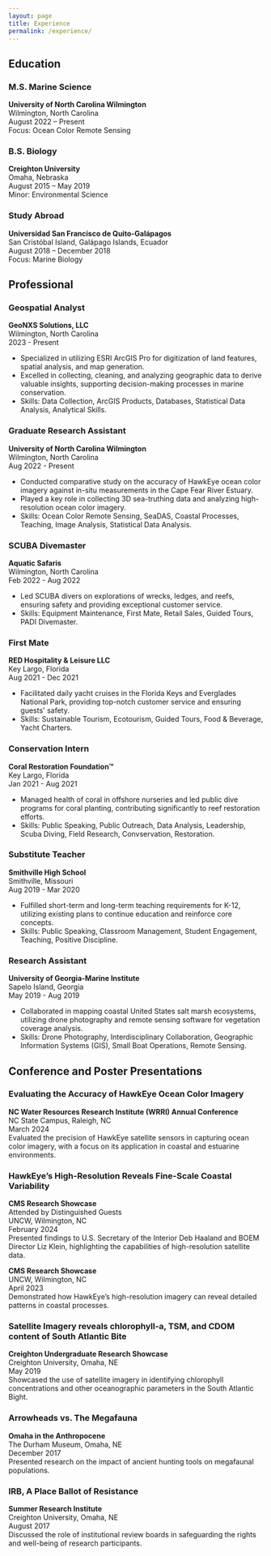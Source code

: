 ```yaml
---
layout: page
title: Experience
permalink: /experience/
---
```

## Education

### M.S. Marine Science
**University of North Carolina Wilmington**  
Wilmington, North Carolina  
August 2022 – Present   
Focus: Ocean Color Remote Sensing

### B.S. Biology
**Creighton University**  
Omaha, Nebraska  
August 2015 – May 2019  
Minor: Environmental Science

### Study Abroad
**Universidad San Francisco de Quito-Galápagos**   
San Cristóbal Island, Galápago Islands, Ecuador    
August 2018 – December 2018   
Focus: Marine Biology  

## Professional

### Geospatial Analyst
**GeoNXS Solutions, LLC**  
Wilmington, North Carolina  
2023 - Present  

- Specialized in utilizing ESRI ArcGIS Pro for digitization of land features, spatial analysis, and map generation.
- Excelled in collecting, cleaning, and analyzing geographic data to derive valuable insights, supporting decision-making processes in marine conservation.
- Skills: Data Collection, ArcGIS Products, Databases, Statistical Data Analysis, Analytical Skills.

### Graduate Research Assistant
**University of North Carolina Wilmington**  
Wilmington, North Carolina  
Aug 2022 - Present  

- Conducted comparative study on the accuracy of HawkEye ocean color imagery against in-situ measurements in the Cape Fear River Estuary.
- Played a key role in collecting 3D sea-truthing data and analyzing high-resolution ocean color imagery.
- Skills: Ocean Color Remote Sensing, SeaDAS, Coastal Processes, Teaching, Image Analysis, Statistical Data Analysis.

### SCUBA Divemaster
**Aquatic Safaris**  
Wilmington, North Carolina  
Feb 2022 - Aug 2022  

- Led SCUBA divers on explorations of wrecks, ledges, and reefs, ensuring safety and providing exceptional customer service.
- Skills: Equipment Maintenance, First Mate, Retail Sales, Guided Tours, PADI Divemaster.

### First Mate
**RED Hospitality & Leisure LLC**  
Key Largo, Florida  
Aug 2021 - Dec 2021  

- Facilitated daily yacht cruises in the Florida Keys and Everglades National Park, providing top-notch customer service and ensuring guests' safety.
- Skills: Sustainable Tourism, Ecotourism, Guided Tours, Food & Beverage, Yacht Charters.

### Conservation Intern
**Coral Restoration Foundation™**  
Key Largo, Florida  
Jan 2021 - Aug 2021  

- Managed health of coral in offshore nurseries and led public dive programs for coral planting, contributing significantly to reef restoration efforts.
- Skills: Public Speaking, Public Outreach, Data Analysis, Leadership, Scuba Diving, Field Research, Convservation, Restoration.

### Substitute Teacher
**Smithville High School**  
Smithville, Missouri  
Aug 2019 - Mar 2020  

- Fulfilled short-term and long-term teaching requirements for K-12, utilizing existing plans to continue education and reinforce core concepts.
- Skills: Public Speaking, Classroom Management, Student Engagement, Teaching, Positive Discipline.

### Research Assistant
**University of Georgia-Marine Institute**  
Sapelo Island, Georgia  
May 2019 - Aug 2019  

- Collaborated in mapping coastal United States salt marsh ecosystems, utilizing drone photography and remote sensing software for vegetation coverage analysis.
- Skills: Drone Photography, Interdisciplinary Collaboration, Geographic Information Systems (GIS), Small Boat Operations, Remote Sensing.

## Conference and Poster Presentations

### Evaluating the Accuracy of HawkEye Ocean Color Imagery
**NC Water Resources Research Institute (WRRI) Annual Conference**  
NC State Campus, Raleigh, NC  
March 2024  
Evaluated the precision of HawkEye satellite sensors in capturing ocean color imagery, with a focus on its application in coastal and estuarine environments.  

### HawkEye’s High-Resolution Reveals Fine-Scale Coastal Variability
**CMS Research Showcase**  
Attended by Distinguished Guests  
UNCW, Wilmington, NC  
February 2024  
Presented findings to U.S. Secretary of the Interior Deb Haaland and BOEM Director Liz Klein, highlighting the capabilities of high-resolution satellite data.

**CMS Research Showcase**  
UNCW, Wilmington, NC  
April 2023  
Demonstrated how HawkEye’s high-resolution imagery can reveal detailed patterns in coastal processes.

### Satellite Imagery reveals chlorophyll-a, TSM, and CDOM content of South Atlantic Bite
**Creighton Undergraduate Research Showcase**  
Creighton University, Omaha, NE  
May 2019  
Showcased the use of satellite imagery in identifying chlorophyll concentrations and other oceanographic parameters in the South Atlantic Bight.

### Arrowheads vs. The Megafauna
**Omaha in the Anthropocene**  
The Durham Museum, Omaha, NE  
December 2017  
Presented research on the impact of ancient hunting tools on megafaunal populations.

### IRB, A Place Ballot of Resistance
**Summer Research Institute**  
Creighton University, Omaha, NE  
August 2017  
Discussed the role of institutional review boards in safeguarding the rights and well-being of research participants.


